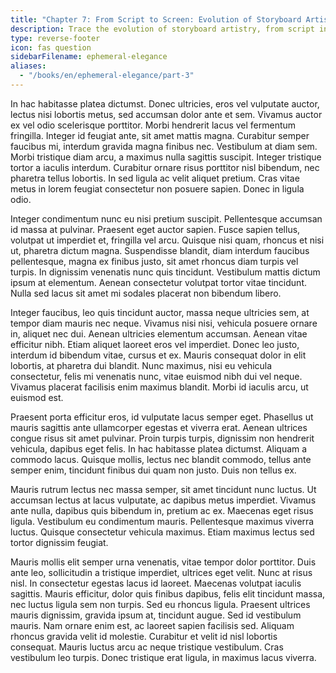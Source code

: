 ```yaml
---
title: "Chapter 7: From Script to Screen: Evolution of Storyboard Artistry"
description: Trace the evolution of storyboard artistry, from script interpretation to visual storytelling mastery.
type: reverse-footer
icon: fas question
sidebarFilename: ephemeral-elegance
aliases:
  - "/books/en/ephemeral-elegance/part-3"
---
```

In hac habitasse platea dictumst. Donec ultricies, eros vel vulputate auctor, lectus nisi lobortis metus, sed accumsan dolor ante et sem. Vivamus auctor ex vel odio scelerisque porttitor. Morbi hendrerit lacus vel fermentum fringilla. Integer id feugiat ante, sit amet mattis magna. Curabitur semper faucibus mi, interdum gravida magna finibus nec. Vestibulum at diam sem. Morbi tristique diam arcu, a maximus nulla sagittis suscipit. Integer tristique tortor a iaculis interdum. Curabitur ornare risus porttitor nisl bibendum, nec pharetra tellus lobortis. In sed ligula ac velit aliquet pretium. Cras vitae metus in lorem feugiat consectetur non posuere sapien. Donec in ligula odio.

Integer condimentum nunc eu nisi pretium suscipit. Pellentesque accumsan id massa at pulvinar. Praesent eget auctor sapien. Fusce sapien tellus, volutpat ut imperdiet et, fringilla vel arcu. Quisque nisi quam, rhoncus et nisi ut, pharetra dictum magna. Suspendisse blandit, diam interdum faucibus pellentesque, magna ex finibus justo, sit amet rhoncus diam turpis vel turpis. In dignissim venenatis nunc quis tincidunt. Vestibulum mattis dictum ipsum at elementum. Aenean consectetur volutpat tortor vitae tincidunt. Nulla sed lacus sit amet mi sodales placerat non bibendum libero.

Integer faucibus, leo quis tincidunt auctor, massa neque ultricies sem, at tempor diam mauris nec neque. Vivamus nisi nisi, vehicula posuere ornare in, aliquet nec dui. Aenean ultricies elementum accumsan. Aenean vitae efficitur nibh. Etiam aliquet laoreet eros vel imperdiet. Donec leo justo, interdum id bibendum vitae, cursus et ex. Mauris consequat dolor in elit lobortis, at pharetra dui blandit. Nunc maximus, nisi eu vehicula consectetur, felis mi venenatis nunc, vitae euismod nibh dui vel neque. Vivamus placerat facilisis enim maximus blandit. Morbi id iaculis arcu, ut euismod est.

Praesent porta efficitur eros, id vulputate lacus semper eget. Phasellus ut mauris sagittis ante ullamcorper egestas et viverra erat. Aenean ultrices congue risus sit amet pulvinar. Proin turpis turpis, dignissim non hendrerit vehicula, dapibus eget felis. In hac habitasse platea dictumst. Aliquam a commodo lacus. Quisque mollis, lectus nec blandit commodo, tellus ante semper enim, tincidunt finibus dui quam non justo. Duis non tellus ex.

Mauris rutrum lectus nec massa semper, sit amet tincidunt nunc luctus. Ut accumsan lectus at lacus vulputate, ac dapibus metus imperdiet. Vivamus ante nulla, dapibus quis bibendum in, pretium ac ex. Maecenas eget risus ligula. Vestibulum eu condimentum mauris. Pellentesque maximus viverra luctus. Quisque consectetur vehicula maximus. Etiam maximus lectus sed tortor dignissim feugiat.

Mauris mollis elit semper urna venenatis, vitae tempor dolor porttitor. Duis ante leo, sollicitudin a tristique imperdiet, ultrices eget velit. Nunc at risus nisl. In consectetur egestas lacus id laoreet. Maecenas volutpat iaculis sagittis. Mauris efficitur, dolor quis finibus dapibus, felis elit tincidunt massa, nec luctus ligula sem non turpis. Sed eu rhoncus ligula. Praesent ultrices mauris dignissim, gravida ipsum at, tincidunt augue. Sed id vestibulum mauris. Nam ornare enim est, ac laoreet sapien facilisis sed. Aliquam rhoncus gravida velit id molestie. Curabitur et velit id nisl lobortis consequat. Mauris luctus arcu ac neque tristique vestibulum. Cras vestibulum leo turpis. Donec tristique erat ligula, in maximus lacus viverra.